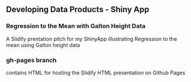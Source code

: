 ## Developing Data Products - Shiny App

### Regression to the Mean with Galton Height Data

A Slidify prentation pitch for my ShinyApp illustrating Regression to the mean using Galton height data

### gh-pages branch

contains HTML for hosting the Slidify HTML presentation on Github Pages

